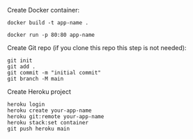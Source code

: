 
Create Docker container:

```
docker build -t app-name .

docker run -p 80:80 app-name
```

Create Git repo (if you clone this repo this step is not needed):

```
git init
git add .
git commit -m "initial commit"
git branch -M main
```

Create Heroku project

```
heroku login
heroku create your-app-name
heroku git:remote your-app-name
heroku stack:set container
git push heroku main
```